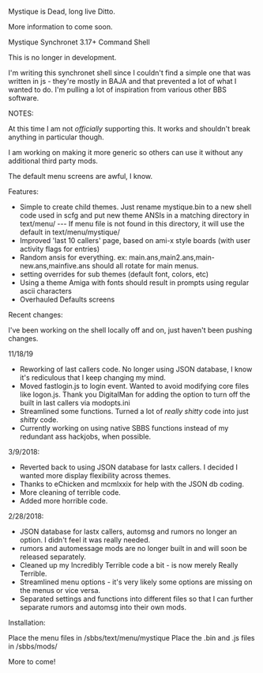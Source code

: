Mystique is Dead, long live Ditto.

More information to come soon.




Mystique Synchronet 3.17+ Command Shell

This is no longer in development. 

I'm writing this synchronet shell since I couldn't find a simple one that was written in js - they're mostly in BAJA and that prevented a lot of what I wanted to do. I'm pulling a lot of inspiration from various other BBS software.

NOTES: 

At this time I am not *officially* supporting this. It works and shouldn't break anything in particular though.

I am working on making it more generic so others can use it without any additional third party mods.

The default menu screens are awful, I know.

Features: 

* Simple to create child themes. Just rename mystique.bin to a new shell code used in scfg and put new theme ANSIs in a matching directory in text/menu/ --- If menu file is not found in this directory, it will use the default in text/menu/mystique/
* Improved 'last 10 callers' page, based on ami-x style boards (with user activity flags for entries)
* Random ansis for everything. ex: main.ans,main2.ans,main-new.ans,mainfive.ans should all rotate for main menus.
* setting overrides for sub themes (default font, colors, etc)
* Using a theme Amiga with fonts should result in prompts using regular ascii characters
* Overhauled Defaults screens


Recent changes:


I've been working on the shell locally off and on, just haven't been pushing changes.

11/18/19
* Reworking of last callers code. No longer using JSON database, I know it's rediculous that I keep changing my mind.
* Moved fastlogin.js to login event. Wanted to avoid modifying core files like logon.js. Thank you DigitalMan for adding the option to turn off the built in last callers via modopts.ini
* Streamlined some functions. Turned a lot of *really shitty* code into just *shitty* code.
* Currently working on using native SBBS functions instead of my redundant ass hackjobs, when possible.

3/9/2018:
* Reverted back to using JSON database for lastx callers. I decided I wanted more display flexibility across themes.
* Thanks to eChicken and mcmlxxix for help with the JSON db coding.
* More cleaning of terrible code.
* Added more horrible code.

2/28/2018:
* JSON database for lastx callers, automsg and rumors no longer an option. I didn't feel it was really needed.
* rumors and automessage mods are no longer built in and will soon be released separately.
* Cleaned up my Incredibly Terrible code a bit - is now merely Really Terrible.
* Streamlined menu options - it's very likely some options are missing on the menus or vice versa.
* Separated settings and functions into different files so that I can further separate rumors and automsg into their own mods.

Installation:

Place the menu files in /sbbs/text/menu/mystique
Place the .bin and .js files in /sbbs/mods/

More to come!


